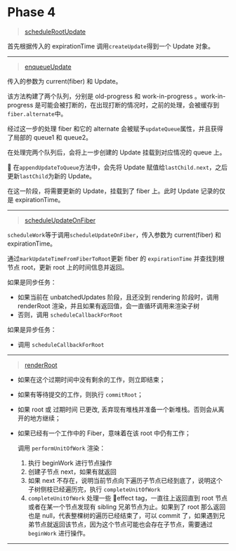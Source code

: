 # Phase 4

> [scheduleRootUpdate](../ReactFiberReconciler.md#scheduleRootUpdate)

首先根据传入的 expirationTime 调用`createUpdate`得到一个 Update 对象。

---

> [enqueueUpdate](../ReactUpdateQueue.md#enqueueUpdate)

传入的参数为 current(fiber) 和 Update。

该方法构建了两个队列，分别是 old-progress 和 work-in-progress 。work-in-progress 是可能会被打断的，在出现打断的情况时，之前的处理，会被缓存到`fiber.alternate`中。

经过这一步的处理 fiber 和它的 alternate 会被赋予`updateQueue`属性，并且获得了局部的 queue1 和 queue2。

在处理完两个队列后，会将上一步创建的 Update 挂载到对应情况的 queue 上。

 在`appendUpdateToQueue`方法中，会先将 Update 赋值给`lastChild.next`，之后更新`lastChild`为新的 Update。

在这一阶段，将需要更新的 Update，挂载到了 fiber 上。此时 Update 记录的仅是 expirationTime。

---

> [scheduleUpdateOnFiber](../ReactFiberWorkLoop.md#scheduleUpdateOnFiber)

`scheduleWork`等于调用`scheduleUpdateOnFiber`，传入参数为 current(fiber) 和 expirationTime。

通过`markUpdateTimeFromFiberToRoot`更新 fiber 的 `expirationTime` 并查找到根节点 root，更新 root 上的时间信息并返回。

如果是同步任务：

- 如果当前在 unbatchedUpdates 阶段，且还没到 rendering 阶段时，调用 renderRoot 渲染，并且如果有返回值，会一直循环调用来渲染子树
- 否则，调用 `scheduleCallbackForRoot`

如果是异步任务：

- 调用 `scheduleCallbackForRoot`

---

> [renderRoot](../ReactFiberWorkLoop.md#renderRoot)

- 如果在这个过期时间中没有剩余的工作，则立即结束；
- 如果有等待提交的工作，则执行 `commitRoot`；
- 如果 root 或 过期时间 已更改, 丢弃现有堆栈并准备一个新堆栈。否则会从离开的地方继续；
- 如果已经有一个工作中的 Fiber，意味着在该 root 中仍有工作；

  调用 `performUnitOfWork` 渲染：

  1. 执行 beginWork 进行节点操作
  2. 创建子节点 next，如果有就返回
  3. 如果 next 不存在，说明当前节点向下遍历子节点已经到底了，说明这个子树侧枝已经遍历完，执行 `completeUnitOfWork`
  4. `completeUnitOfWork` 处理一些 effect tag，一直往上返回直到 root 节点或者在某一个节点发现有 sibling 兄弟节点为止。如果到了 root 那么返回也是 null，代表整棵树的遍历已经结束了，可以 commit 了，如果遇到兄弟节点就返回该节点，因为这个节点可能也会存在子节点，需要通过 `beginWork` 进行操作。

---
